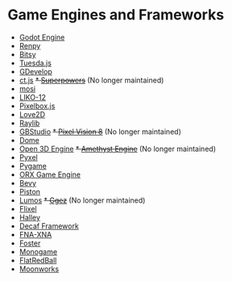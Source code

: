 # Game Engines and Frameworks
* [Godot Engine](https://godotengine.org/)
* [Renpy](https://www.renpy.org/)
* [Bitsy](https://ledoux.itch.io/bitsy/)
* [Tuesda.js](https://kirilllive.github.io/tuesday-js/)
* [GDevelop](https://gdevelop-app.com/)
* [ct.js](https://ctjs.rocks/)
~~* [Superpowers](https://superpowers-html5.com/)~~ (No longer maintained)
* [mosi](https://zenzoa.itch.io/mosi/)
* [LIKO-12](https://ramilego4game.itch.io/liko12/)
* [Pixelbox.js](https://pixwlk.itch.io/pixelbox/)
* [Love2D](https://love2d.org/)
* [Raylib](https://raysan5.itch.io/raylib/)
* [GBStudio](https://chrismaltby.itch.io/gb-studio/)
~~* [Pixel Vision 8](https://pixelvision8.itch.io/pv8/)~~ (No longer maintained)
* [Dome](https://avivbeeri.itch.io/dome/)
* [Open 3D Engine](https://o3de.org/)
~~* [Amethyst Engine](https://amethyst.rs/)~~ (No longer maintained)
* [Pyxel](https://github.com/kitao/pyxel)
* [Pygame](https://www.pygame.org/)
* [ORX Game Engine](https://orx-project.org/)
* [Bevy](https://bevyengine.org/)
* [Piston](https://www.piston.rs/)
* [Lumos](https://github.com/jmorton06/Lumos)
~~* [Ggez](https://ggez.rs/)~~ (No longer maintained)
* [Flixel](https://haxeflixel.com/)
* [Halley](https://github.com/amzeratul/halley)
* [Decaf Framework](https://github.com/razziefox/decaf)
* [FNA-XNA](https://fna-xna.github.io)
* [Foster](https://github.com/FosterFramework/Foster)
* [Monogame](https://monogame.net)
* [FlatRedBall](https://flatredball.com)
* [Moonworks](https://github.com/MoonsideGames/MoonWorks)